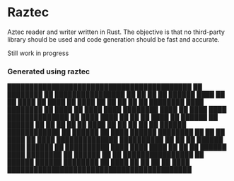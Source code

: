 # Raztec

Aztec reader and writer written in Rust.
The objective is that no third-party library should be used and code generation
should be fast and accurate.

Still work in progress

### Generated using raztec

██████████████████████████████████████████
██  ████████          ██  ████████████████
██  ██  ██      ██  ██████  ████    ██  ██
████      ██    ████  ██  ████          ██
██    ██        ██  ██      ████████  ████
████████      ██  ████      ██  ████  ████
████████                        ████    ██
████  ████    ██████████████            ██
████    ████  ██          ██  ██      ████
██  ██████    ██  ██████  ██  ██        ██
██  ██  ████  ██  ██  ██  ██    ██  ██████
████████████  ██  ██████  ██  ████  ██████
████████      ██          ██    ██    ████
██  ████      ██████████████    ██████████
██  ██    ██                        ██████
████    ██████    ██  ██████████      ████
████      ████  ██  ██        ██    ██████
████  ████████  ██      ██████  ██      ██
████████████████  ██  ██████        ██████
████████  ██  ████  ██  ██    ██  ██  ████
██████████████████████████████████████████
